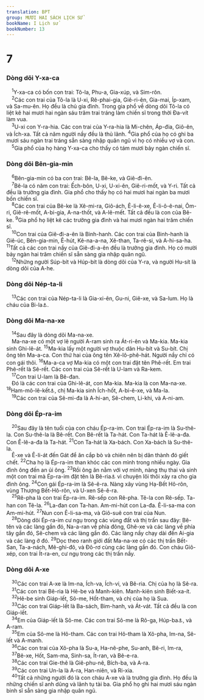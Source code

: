 ```yaml
---
translation: BPT
group: MƯƠI HAI SÁCH LỊCH SỬ
bookName: I Lịch sử 
bookNumber: 13
---
```


<div class="title"><h1>7</h1><h3>Dòng dõi Y-xa-ca</h3></div>
<span class="verse 1su_7_1"> <sup>1</sup>Y-xa-ca có bốn con trai: Tô-la, Phu-a, Gia-xúp, và Sim-rôn.<br/></span>
<span class="verse 1su_7_2"> <sup>2</sup>Các con trai của Tô-la là U-xi, Rê-phai-gia, Giê-ri-ên, Gia-mai, Íp-xam, và Sa-mu-ên. Họ đều là chủ gia đình. Trong gia phổ về dòng dõi Tô-la có liệt kê hai mươi hai ngàn sáu trăm trai tráng làm chiến sĩ trong thời Đa-vít làm vua.<br/></span>
<span class="verse 1su_7_3"> <sup>3</sup>U-xi con Y-ra-hia. Các con trai của Y-ra-hia là Mi-chên, Áp-đia, Giô-ên, và Ích-xa. Tất cả năm người nầy đều là thủ lãnh.</span>
<span class="verse 1su_7_4"><sup>4</sup>Gia phổ của họ có ghi ba mươi sáu ngàn trai tráng sẵn sàng nhập quân ngũ vì họ có nhiều vợ và con.<br/></span>
<span class="verse 1su_7_5"> <sup>5</sup>Gia phổ của họ hàng Y-xa-ca cho thấy có tám mươi bảy ngàn chiến sĩ.<br/></span>
<div class="title"><h3>Dòng dõi Bên-gia-min</h3></div>
<span class="verse 1su_7_6"> <sup>6</sup>Bên-gia-min có ba con trai: Bê-la, Bê-ke, và Giê-đi-ên.<br/></span>
<span class="verse 1su_7_7"> <sup>7</sup>Bê-la có năm con trai: Ếch-bôn, U-xi, U-xi-ên, Giê-ri-mốt, và Y-ri. Tất cả đều là trưởng gia đình. Gia phổ cho thấy họ có hai mươi hai ngàn ba mươi bốn chiến sĩ.<br/></span>
<span class="verse 1su_7_8"> <sup>8</sup>Các con trai của Bê-ke là Xê-mi-ra, Giô-ách, Ê-li-ê-xe, Ê-li-ô-ê-nai, Ôm-ri, Giê-rê-mốt, A-bi-gia, A-na-thốt, và A-lê-mết. Tất cả đều là con của Bê-ke.</span>
<span class="verse 1su_7_9"><sup>9</sup>Gia phổ họ liệt kê các trưởng gia đình và hai mươi ngàn hai trăm chiến sĩ.<br/></span>
<span class="verse 1su_7_10"> <sup>10</sup>Con trai của Giê-đi-a-ên là Binh-hanh. Các con trai của Binh-hanh là Giê-úc, Bên-gia-min, Ê-hút, Kê-na-a-na, Xê-than, Ta-rê-si, và A-hi-sa-ha.</span>
<span class="verse 1su_7_11"><sup>11</sup>Tất cả các con trai nầy của Giê-đi-a-ên đều là trưởng gia đình. Họ có mười bảy ngàn hai trăm chiến sĩ sẵn sàng gia nhập quân ngũ.<br/></span>
<span class="verse 1su_7_12"> <sup>12</sup>Những người Súp-bít và Húp-bít là dòng dõi của Y-ra, và người Hu-sít là dòng dõi của A-he.<br/></span>
<div class="title"><h3>Dòng dõi Nép-ta-li</h3></div>
<span class="verse 1su_7_13"> <sup>13</sup>Các con trai của Nép-ta-li là Gia-xi-ên, Gu-ni, Giê-xe, và Sa-lum. Họ là cháu của Bi-la<a data-toggle="tooltip" data-placement="bottom" title="Một nữ tì của Gia-cốp, mẹ của Đan và Nép-ta-li. Xem Sáng 30:4-8.">⚓</a>.<br/></span>
<div class="title"><h3>Dòng dõi Ma-na-xe</h3></div>
<span class="verse 1su_7_14"> <sup>14</sup>Sau đây là dòng dõi Ma-na-xe.<br/> Ma-na-xe có một vợ lẽ người A-ram sinh ra Át-ri-ên và Ma-kia. Ma-kia sinh Ghi-lê-át.</span>
<span class="verse 1su_7_15"><sup>15</sup>Ma-kia lấy một người vợ thuộc dân Hu-bít và Su-bít. Chị ông tên Ma-a-ca. Con thứ hai của ông tên Xê-lô-phê-hát. Người nầy chỉ có con gái thôi.</span>
<span class="verse 1su_7_16"><sup>16</sup>Ma-a-ca vợ Ma-kia có một con trai đặt tên Phê-rết. Em trai Phê-rết là Sê-rết. Các con trai của Sê-rết là U-lam và Ra-kem.<br/></span>
<span class="verse 1su_7_17"> <sup>17</sup>Con trai U-lam là Bê-đan.<br/> Đó là các con trai của Ghi-lê-át, con Ma-kia. Ma-kia là con Ma-na-xe.</span>
<span class="verse 1su_7_18"><sup>18</sup>Ham-mô-lê-kết<a data-toggle="tooltip" data-placement="bottom" title="Hay “người đàn bà cai quản,” hoặc “nữ hoàng.”">⚓</a>, chị Ma-kia sinh Ích-hốt, A-bi-ê-xe, và Ma-la.<br/></span>
<span class="verse 1su_7_19"> <sup>19</sup>Các con trai của Sê-mi-đa là A-hi-an, Sê-chem, Li-khi, và A-ni-am.<br/></span>
<div class="title"><h3>Dòng dõi Ép-ra-im</h3></div>
<span class="verse 1su_7_20"> <sup>20</sup>Sau đây là tên tuổi của con cháu Ép-ra-im. Con trai Ép-ra-im là Su-thê-la. Con Su-thê-la là Bê-rết. Con Bê-rết là Ta-hát. Con Ta-hát là Ê-lê-a-đa. Con Ê-lê-a-đa là Ta-hát.</span>
<span class="verse 1su_7_21"><sup>21</sup>Con Ta-hát là Xa-bách. Con Xa-bách là Su-thê-la.<br/> Ê-xe và Ê-li-át đến Gát để ăn cắp bò và chiên nên bị dân thành đó giết chết.</span>
<span class="verse 1su_7_22"><sup>22</sup>Cha họ là Ép-ra-im than khóc các con mình trong nhiều ngày. Gia đình ông đến an ủi ông.</span>
<span class="verse 1su_7_23"><sup>23</sup>Rồi ông ăn nằm với vợ mình, nàng thụ thai và sinh một con trai mà Ép-ra-im đặt tên là Bê-ria<a data-toggle="tooltip" data-placement="bottom" title="Từ nầy trong tiếng Hê-bơ-rơ có nghĩa là “lôi thôi” hay “rắc rối.”">⚓</a> vì chuyện lôi thôi xảy ra cho gia đình ông.</span>
<span class="verse 1su_7_24"><sup>24</sup>Con gái Ép-ra-im là Sê-ê-ra. Nàng xây vùng Hạ-Bết Hô-rôn, vùng Thượng Bết-Hô-rôn, và U-xen Sê-ê-ra.<br/></span>
<span class="verse 1su_7_25"> <sup>25</sup>Rê-pha là con trai Ép-ra-im. Rê-sếp con Rê-pha. Tê-la con Rê-sếp. Ta-han con Tê-la.</span>
<span class="verse 1su_7_26"><sup>26</sup>La-đan con Ta-han. Am-mi-hút con La-đa. Ê-li-sa-ma con Am-mi-hút.</span>
<span class="verse 1su_7_27"><sup>27</sup>Nun con Ê-li-sa-ma, và Giô-suê con trai của Nun.<br/></span>
<span class="verse 1su_7_28"> <sup>28</sup>Dòng dõi Ép-ra-im cư ngụ trong các vùng đất và thị trấn sau đây: Bê-tên và các làng gần đó, Na-a-ran về phía đông, Ghê-xe và các làng về phía tây gần đó, Sê-chem và các làng gần đó. Các làng nầy chạy dài đến Ai-gia và các làng ở đó.</span>
<span class="verse 1su_7_29"><sup>29</sup>Dọc theo ranh giới đất Ma-na-xe có các thị trấn Bết-San, Ta-a-nách, Mê-ghi-đô, và Đô-rơ cùng các làng gần đó. Con cháu Giô-xép, con trai Ít-ra-en, cư ngụ trong các thị trấn nầy.<br/></span>
<div class="title"><h3>Dòng dõi A-xe</h3></div>
<span class="verse 1su_7_30"> <sup>30</sup>Các con trai A-xe là Im-na, Ích-va, Ích-vi, và Bê-ria. Chị của họ là Sê-ra.<br/></span>
<span class="verse 1su_7_31"> <sup>31</sup>Các con trai Bê-ria là Hê-be và Manh-kiên. Manh-kiên sinh Biết-xa-ít.<br/></span>
<span class="verse 1su_7_32"> <sup>32</sup>Hê-be sinh Giáp-lết, Sô-me, Hốt-tham, và chị của họ là Sua.<br/></span>
<span class="verse 1su_7_33"> <sup>33</sup>Các con trai Giáp-lết là Ba-sách, Bim-hanh, và Át-vát. Tất cả đều là con Giáp-lết.<br/></span>
<span class="verse 1su_7_34"> <sup>34</sup>Em của Giáp-lết là Sô-me. Các con trai Sô-me là Rô-ga, Húp-ba<a data-toggle="tooltip" data-placement="bottom" title="Hay “Giê-hu-ba.”">⚓</a>, và A-ram.<br/></span>
<span class="verse 1su_7_35"> <sup>35</sup>Em của Sô-me là Hô-tham. Các con trai Hô-tham là Xô-pha, Im-na, Sê-lết và A-manh.<br/></span>
<span class="verse 1su_7_36"> <sup>36</sup>Các con trai của Xô-pha là Su-a, Ha-nê-phe, Su-anh, Bê-ri, Im-ra,<br/></span>
<span class="verse 1su_7_37"> <sup>37</sup>Bê-xe, Hốt, Sam-ma, Sinh-sa, Ít-ran, và Bê-e-ra.<br/></span>
<span class="verse 1su_7_38"> <sup>38</sup>Các con trai Gie-thê là Giê-phu-nê, Bích-ba, và A-ra.<br/></span>
<span class="verse 1su_7_39"> <sup>39</sup>Các con trai Un-la là A-ra, Han-niên, và Ri-xia.<br/></span>
<span class="verse 1su_7_40"> <sup>40</sup>Tất cả những người đó là con cháu A-xe và là trưởng gia đình. Họ đều là những chiến sĩ anh dũng và lãnh tụ tài ba. Gia phổ họ ghi hai mươi sáu ngàn binh sĩ sẵn sàng gia nhập quân ngũ.<br/></span>
